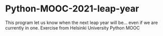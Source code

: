 # Python-MOOC-2021-leap-year
This program let us know when the next leap year will be... even if we are currently in one. Exercise from Helsinki University Python MOOC
